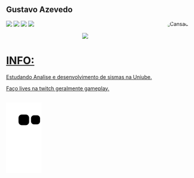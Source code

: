 ## Gustavo Azevedo

  <img align="right" alt="Cansado" height="240" style="border-radius:50px;" src="https://cdn.discordapp.com/attachments/625132907903582208/1021917775205236796/JubilantNextIbex-max-1mb.gif">
</div>

<a href="https://www.youtube.com" target="_blank"><img src="https://img.shields.io/badge/YouTube-FF0000?style=for-the-badge&logo=youtube&logoColor=white" target="_blank"></a>
  <a href="https://www.instagram.com/just_guhs/" target="_blank"><img src="https://img.shields.io/badge/-Instagram-%23E4405F?style=for-the-badge&logo=instagram&logoColor=white" target="_blank"></a>
 	<a href="https://www.twitch.tv/justguh" target="_blank"><img src="https://img.shields.io/badge/Twitch-9146FF?style=for-the-badge&logo=twitch&logoColor=white" target="_blank"></a>
 <a href="https://discord.gg/hKmj3xv3Jm" target="_blank"><img src="https://img.shields.io/badge/Discord-7289DA?style=for-the-badge&logo=discord&logoColor=white" target="_blank"></a>

<div align="center">
  <a href="https://www.twitch.tv/justguh">
  <img height="180em" src="https://github-readme-stats.vercel.app/api?username=GuhCansado&show_icons=true&theme=dark&include_all_commits=true&count_private=true"/>
</div> 

# INFO:
Estudando Analise e desenvolvimento de sismas na Uniube.

Faço lives na twitch geralmente gameplay.


##

  ![Snake animation](https://github.com/guhcansado/guhcansado/blob/output/github-contribution-grid-snake.svg)
</div>
